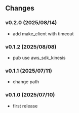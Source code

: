 ## Changes

### v0.2.0 (2025/08/14)
* add make_client with timeout

### v0.1.2 (2025/08/08)
* pub use aws_sdk_kinesis

### v0.1.1 (2025/07/11)
* change path

### v0.1.0 (2025/07/10)
* first release